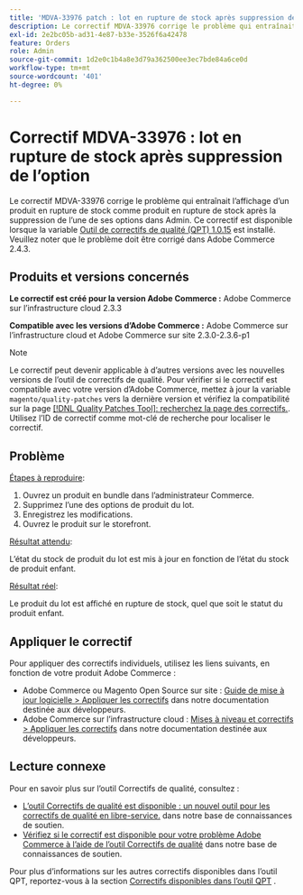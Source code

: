 ```yaml
---
title: 'MDVA-33976 patch : lot en rupture de stock après suppression de l’option'
description: Le correctif MDVA-33976 corrige le problème qui entraînait l’affichage d’un produit en rupture de stock comme produit en rupture de stock après la suppression de l’une de ses options dans Admin. Ce correctif est disponible lorsque l’[outil de correctifs de qualité (QPT) 1.0.15](https://devdocs.magento.com/guides/v2.4/comp-mgr/patching.html#mqp) est installé. Veuillez noter que le problème doit être corrigé dans Adobe Commerce 2.4.3.
exl-id: 2e2bc05b-ad31-4e87-b33e-3526f6a42478
feature: Orders
role: Admin
source-git-commit: 1d2e0c1b4a8e3d79a362500ee3ec7bde84a6ce0d
workflow-type: tm+mt
source-wordcount: '401'
ht-degree: 0%

---
```


# Correctif MDVA-33976 : lot en rupture de stock après suppression de l’option

Le correctif MDVA-33976 corrige le problème qui entraînait l’affichage d’un produit en rupture de stock comme produit en rupture de stock après la suppression de l’une de ses options dans Admin. Ce correctif est disponible lorsque la variable [Outil de correctifs de qualité (QPT) 1.0.15](https://devdocs.magento.com/guides/v2.4/comp-mgr/patching.html#mqp) est installé. Veuillez noter que le problème doit être corrigé dans Adobe Commerce 2.4.3.

## Produits et versions concernés

**Le correctif est créé pour la version Adobe Commerce :** Adobe Commerce sur l’infrastructure cloud 2.3.3

**Compatible avec les versions d’Adobe Commerce :** Adobe Commerce sur l’infrastructure cloud et Adobe Commerce sur site 2.3.0-2.3.6-p1

>[!NOTE]
>
>Le correctif peut devenir applicable à d’autres versions avec les nouvelles versions de l’outil de correctifs de qualité. Pour vérifier si le correctif est compatible avec votre version d’Adobe Commerce, mettez à jour la variable `magento/quality-patches` vers la dernière version et vérifiez la compatibilité sur la page [[!DNL Quality Patches Tool]: recherchez la page des correctifs.](https://devdocs.magento.com/quality-patches/tool.html#patch-grid). Utilisez l’ID de correctif comme mot-clé de recherche pour localiser le correctif.

## Problème

<u>Étapes à reproduire</u>:

1. Ouvrez un produit en bundle dans l’administrateur Commerce.
1. Supprimez l’une des options de produit du lot.
1. Enregistrez les modifications.
1. Ouvrez le produit sur le storefront.

<u>Résultat attendu</u>:

L’état du stock de produit du lot est mis à jour en fonction de l’état du stock de produit enfant.

<u>Résultat réel</u>:

Le produit du lot est affiché en rupture de stock, quel que soit le statut du produit enfant.

## Appliquer le correctif

Pour appliquer des correctifs individuels, utilisez les liens suivants, en fonction de votre produit Adobe Commerce :

* Adobe Commerce ou Magento Open Source sur site : [Guide de mise à jour logicielle > Appliquer les correctifs](https://devdocs.magento.com/guides/v2.4/comp-mgr/patching/mqp.html) dans notre documentation destinée aux développeurs.
* Adobe Commerce sur l’infrastructure cloud : [Mises à niveau et correctifs > Appliquer les correctifs](https://devdocs.magento.com/cloud/project/project-patch.html) dans notre documentation destinée aux développeurs.

## Lecture connexe

Pour en savoir plus sur l’outil Correctifs de qualité, consultez :

* [L’outil Correctifs de qualité est disponible : un nouvel outil pour les correctifs de qualité en libre-service.](/help/announcements/adobe-commerce-announcements/magento-quality-patches-released-new-tool-to-self-serve-quality-patches.md) dans notre base de connaissances de soutien.
* [Vérifiez si le correctif est disponible pour votre problème Adobe Commerce à l’aide de l’outil Correctifs de qualité](/help/support-tools/patches-available-in-qpt-tool/check-patch-for-magento-issue-with-magento-quality-patches.md) dans notre base de connaissances de soutien.

Pour plus d’informations sur les autres correctifs disponibles dans l’outil QPT, reportez-vous à la section [Correctifs disponibles dans l’outil QPT](https://support.magento.com/hc/en-us/sections/360010506631-Patches-available-in-QPT-tool-) .
